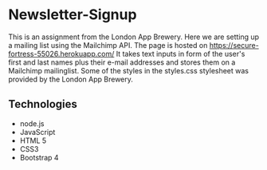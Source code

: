 # Newsletter-Signup
This is an assignment from the London App Brewery. Here we are setting up a mailing list using the Mailchimp API.
The page is hosted on https://secure-fortress-55026.herokuapp.com/
It takes text inputs in form of the user's first and last names plus their e-mail addresses and stores them on a Mailchimp mailinglist. 
Some of the styles in the styles.css stylesheet was provided by the London App Brewery. 

## Technologies
* node.js
* JavaScript
* HTML 5
* CSS3
* Bootstrap 4
